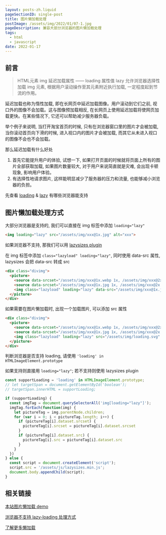 ```yaml
---
layout: posts-zh.liquid
pageSectionID: single-post
title: 图片懒加载处理
postImage: /assets/img/2022/01/07-1.jpg
pageDescription: 兼容大部分浏览器的图片懒加载处理
tags: 
  - html
  - javascript
date: 2022-01-17
---
```


## 前言

>HTML元素 img 延迟加载属性 —— loading 属性值 lazy 允许浏览器选择性加载 img 元素, 根据用户滚动操作至其元素附近执行加载, 一定程度起到节流的作用。

延迟加载也称为惰性加载, 即在长网页中延迟加载图像。用户滚动到它们之前, 视口外的图像不会加载。这与图像预加载相反, 在长网页上使用延迟加载将使网页加载更快。在某些情况下, 它还可以帮助减少服务器负载。

举个例子来说明, 当打开淘宝首页的时候, 只有在浏览器窗口里的图片才会被加载, 当你滚动首页向下滑的时候, 进入视口内的图片才会被加载, 而其它从未进入视口的图像不会也不会加载。

那么延迟加载有什么好处
1. 首先它能提升用户的体验, 试想一下, 如果打开页面的时候就将页面上所有的图片全部获取加载, 如果图片数量较大, 对于用户来说简直就是灾难, 会出现卡顿现象, 影响用户体验。
2. 有选择性地请求图片, 这样能明显减少了服务器的压力和流量, 也能够减小浏览器的负担。

先查看 [loading](https://caniuse.com/?search=loading) & [lazy](https://caniuse.com/?search=lazy) 有哪些浏览器能支持

## 图片懒加载处理方式

大部分浏览器是支持的, 我们可以直接在 img 标签中添加 `loading="lazy"`

```html
<img loading="lazy" src="/assets/img/xxx@1x.jpg" alt="xxx">
```

如果浏览器不支持, 那我们可以用 <a href="[{{ baseURL | url }}/loading/](https://github.com/aFarkas/lazysizes)" target="_blank">lazysizes plugin</a> 

在 img 标签中添加 `class="lazyload" loading="lazy"`, 同时使用 data-src 属性, lazysizes 会把 data-src 转成 src

```html
<div class="divimg">
  <picture>
    <source data-srcset="/assets/img/xxx@1x.webp 1x, /assets/img/xxx@2x.webp 2x">
    <source data-srcset="/assets/img/xxx@1x.jpg 1x, /assets/img/xxx@2x.jpg 2x">
    <img class="lazyload" loading="lazy" data-src="/assets/img/xxx@1x.jpg">
  </picture>
</div>
```

如果需要在图片懒加载时, 出现一个加载图片, 可以添加 src 属性
```html
<div class="divimg">
  <picture>
    <source data-srcset="/assets/img/xxx@1x.webp 1x, /assets/img/xxx@2x.webp 2x">
    <source data-srcset="/assets/img/xxx@1x.jpg 1x, /assets/img/xxx@2x.jpg 2x">
    <img class="lazyload" loading="lazy" src="/assets/img/loading.svg" data-src="/assets/img/xxx@1x.jpg">
  </picture>
</div>
```

判断浏览器是否支持 loading, 请使用 `'loading' in HTMLImageElement.prototype`

如果支持则直接用 `loading="lazy"`; 若不支持则使用 lazysizes plugin
```javascript
const supportLoading = 'loading' in HTMLImageElement.prototype;
// let targetSpan = document.getElementById('boolean');
// targetSpan.innerHTML = supportLoading;

if (supportLoading) {
  const imgTag = document.querySelectorAll('img[loading="lazy"]');
  imgTag.forEach(function(img) {
    let pictureTag = img.parentNode.children;
    for (var i = 0; i < pictureTag.length; i++) {
      if (pictureTag[i].dataset.srcset) {
        pictureTag[i].srcset = pictureTag[i].dataset.srcset
      }
      if (pictureTag[i].dataset.src) {
        pictureTag[i].src = pictureTag[i].dataset.src
      }
    }
  })
} else {
  const script = document.createElement('script');
  script.src = '/assets/js/lazysizes.min.js';
  document.body.appendChild(script);
}
```

## 相关链接

<a href="{{ baseURL | url }}/loading/" target="_blank">本站图片懒加载 demo</a>

<a href="[{{ baseURL | url }}/loading/](https://web.dev/browser-level-image-lazy-loading/)" target="_blank">浏览器不支持 lazy-loading 处理方式</a>

<a href="[{{ baseURL | url }}/loading/](https://web.dev/fast/#lazy-load-images-and-video)" target="_blank">了解更多懒加载</a>